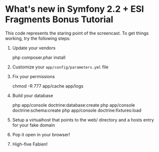 What's new in Symfony 2.2 + ESI Fragments Bonus Tutorial
========================================================

This code represents the staring point of the screencast. To get things working,
try the following steps:

1) Update your vendors

    php composer.phar install

2) Customize your `app/config/parameters.yml` file

3) Fix your permissions

    chmod -R 777 app/cache app/logs

4) Build your database

    php app/console doctrine:database:create
    php app/console doctrine:schema:create
    php app/console doctrine:fixtures:load

5) Setup a virtualhost that points to the web/ directory and a hosts entry
   for your fake domain

6) Pop it open in your browser!

7) High-five Fabien!

